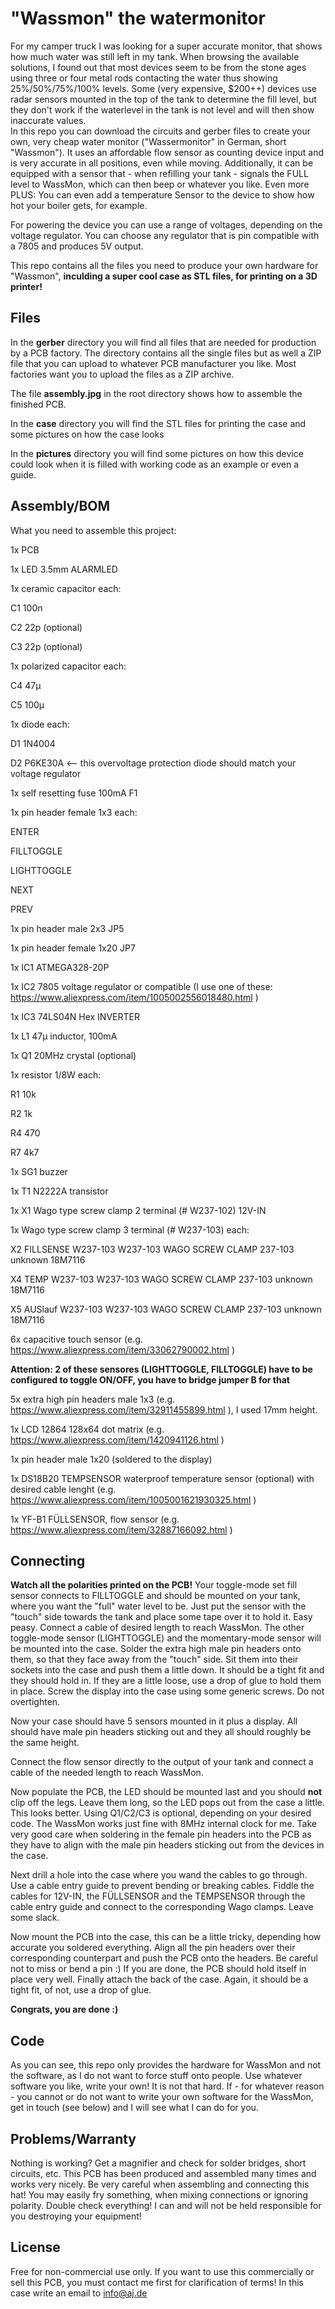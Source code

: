 # "Wassmon" the watermonitor

For my camper truck I was looking for a super accurate monitor, that shows how much water was still left in my tank. When browsing the available solutions, I found out that most devices seem to be from the stone ages using three or four metal rods contacting the water thus showing 25%/50%/75%/100% levels. 
Some (very expensive, $200++) devices use radar sensors mounted in the top of the tank to determine the fill level, but they don't work if the waterlevel in the tank is not level and will then show inaccurate values.  
In this repo you can download the circuits and gerber files to create your own, very cheap water monitor ("Wassermonitor" in German, short "Wassmon").
It uses an affordable flow sensor as counting device input and is very accurate in all positions, even while moving. Additionally, it can be equipped with a sensor that - when refilling your tank - signals the FULL level to WassMon, which can then beep or whatever you like.
Even more PLUS: You can even add a temperature Sensor to the device to show how hot your boiler gets, for example.

For powering the device you can use a range of voltages, depending on the voltage regulator. You can choose any regulator that is pin compatible with a 7805 and produces 5V output.

This repo contains all the files you need to produce your own hardware for "Wassmon", **inculding a super cool case as STL files, for printing on a 3D printer!** 

## Files
In the **gerber** directory you will find all files that are needed for production by a PCB factory. The directory contains all the single files but as well a ZIP file that you can upload to whatever PCB manufacturer you like. Most factories want you to upload the files as a ZIP archive.

The file **assembly.jpg** in the root directory shows how to assemble the finished PCB.

In the **case** directory you will find the STL files for printing the case and some pictures on how the case looks

In the **pictures** directory you will find some pictures on how this device could look when it is filled with working code as an example or even a guide.

## Assembly/BOM
What you need to assemble this project:

1x PCB

1x LED 3.5mm ALARMLED

1x ceramic capacitor each:

C1          100n

C2          22p (optional)

C3          22p (optional)


1x polarized capacitor each:

C4          47µ

C5          100µ


1x diode each:

D1          1N4004

D2          P6KE30A <-- this overvoltage protection diode should match your voltage regulator


1x self resetting fuse 100mA F1

1x pin header female 1x3 each:

ENTER

FILLTOGGLE

LIGHTTOGGLE

NEXT

PREV


1x pin header male 2x3 JP5

1x pin header female 1x20 JP7


1x IC1         ATMEGA328-20P

1x IC2         7805 voltage regulator or compatible (I use one of these: https://www.aliexpress.com/item/1005002556018480.html )

1x IC3         74LS04N Hex INVERTER                                                                     

1x L1          47µ inductor, 100mA

1x Q1          20MHz crystal (optional)


1x resistor 1/8W each:

R1          10k

R2          1k

R4          470

R7          4k7


1x SG1         buzzer

1x T1          N2222A transistor


1x X1 Wago type screw clamp 2 terminal (# W237-102) 12V-IN

1x Wago type screw clamp 3 terminal (# W237-103) each:

X2          FILLSENSE     W237-103        W237-103     WAGO SCREW CLAMP                                     237-103 unknown    18M7116  

X4          TEMP          W237-103        W237-103     WAGO SCREW CLAMP                                     237-103 unknown    18M7116  

X5          AUSlauf       W237-103        W237-103     WAGO SCREW CLAMP                                     237-103 unknown    18M7116  


6x capacitive touch sensor (e.g. https://www.aliexpress.com/item/33062790002.html )

**Attention: 2 of these sensores (LIGHTTOGGLE, FILLTOGGLE) have to be configured to toggle ON/OFF, you have to bridge jumper B for that**

5x extra high pin headers male 1x3 (e.g. https://www.aliexpress.com/item/32911455899.html ), I used 17mm height.

1x LCD 12864 128x64 dot matrix (e.g. https://www.aliexpress.com/item/1420941126.html )

1x pin header male 1x20 (soldered to the display)

1x DS18B20 TEMPSENSOR waterproof temperature sensor (optional) with desired cable lenght (e.g. https://www.aliexpress.com/item/1005001621930325.html )

1x YF-B1 FÜLLSENSOR, flow sensor (e.g. https://www.aliexpress.com/item/32887166092.html )


## Connecting
**Watch all the polarities printed on the PCB!**
Your toggle-mode set fill sensor connects to FILLTOGGLE and should be mounted on your tank, where you want the "full" water level to be. Just put the sensor with the "touch" side towards the tank and place some tape over it to hold it. Easy peasy. Connect a cable of desired length to reach WassMon.
The other toggle-mode sensor (LIGHTTOGGLE) and the momentary-mode sensor will be mounted into the case. Solder the extra high male pin headers onto them, so that they face away from the "touch" side. Sit them into their sockets into the case and push them a little down. It should be a tight fit and they should hold in. If they are a little loose, use a drop of glue to hold them in place.
Screw the display into the case using some generic screws. Do not overtighten.

Now your case should have 5 sensors mounted in it plus a display. All should have male pin headers sticking out and they all should roughly be the same height.

Connect the flow sensor directly to the output of your tank and connect a cable of the needed length to reach WassMon.

Now populate the PCB, the LED should be mounted last and you should **not** clip off the legs. Leave them long, so the LED pops out from the case a little. This looks better. Using Q1/C2/C3 is optional, depending on your desired code. The WassMon works just fine with 8MHz internal clock for me.
Take very good care when soldering in the female pin headers into the PCB as they have to align with the male pin headers sticking out from the devices in the case.

Next drill a hole into the case where you wand the cables to go through. Use a cable entry guide to prevent bending or breaking cables.
Fiddle the cables for 12V-IN, the FÜLLSENSOR and the TEMPSENSOR through the cable entry guide and connect to the corresponding Wago clamps. Leave some slack.

Now mount the PCB into the case, this can be a little tricky, depending how accurate you soldered everything. Align all the pin headers over their corresponding counterpart and push the PCB onto the headers. Be careful not to miss or bend a pin :)
If you are done, the PCB should hold itself in place very well. Finally attach the back of the case. Again, it should be a tight fit, of not, use a drop of glue.

**Congrats, you are done :)**

## Code
As you can see, this repo only provides the hardware for WassMon and not the software, as I do not want to force stuff onto people. Use whatever software you like, write your own! It is not that hard. If - for whatever reason - you cannot or do not want to write your own software for the WassMon, get in touch (see below) and I will see what I can do for you.

## Problems/Warranty
Nothing is working? Get a magnifier and check for solder bridges, short circuits, etc. This PCB has been produced and assembled many times and works very nicely. Be very careful when assembling and connecting this hat! You may easily fry something, when mixing connections or ignoring polarity. Double check everything! I can and will not be held responsible for you destroying your equipment!

## License
Free for non-commercial use only. If you want to use this commercially or sell this PCB, you must contact me first for clarification of terms! In this case write an email to info@aj.de
